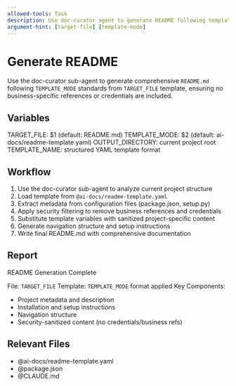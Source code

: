 ```yaml
---
allowed-tools: Task
description: Use doc-curator agent to generate README following template standards
argument-hint: [target-file] [template-mode]
---
```


# Generate README

Use the doc-curator sub-agent to generate comprehensive `README.md` following `TEMPLATE_MODE` standards from `TARGET_FILE` template, ensuring no business-specific references or credentials are included.

## Variables

TARGET_FILE: $1 (default: README.md)
TEMPLATE_MODE: $2 (default: ai-docs/readme-template.yaml)
OUTPUT_DIRECTORY: current project root
TEMPLATE_NAME: structured YAML template format

## Workflow

1. Use the doc-curator sub-agent to analyze current project structure
2. Load template from `@ai-docs/readme-template.yaml`
3. Extract metadata from configuration files (package.json, setup.py)
4. Apply security filtering to remove business references and credentials
5. Substitute template variables with sanitized project-specific content
6. Generate navigation structure and setup instructions
7. Write final README.md with comprehensive documentation

## Report

README Generation Complete

File: `TARGET_FILE`
Template: `TEMPLATE_MODE` format applied
Key Components:
- Project metadata and description
- Installation and setup instructions
- Navigation structure
- Security-sanitized content (no credentials/business refs)

## Relevant Files

- @ai-docs/readme-template.yaml
- @package.json
- @CLAUDE.md
